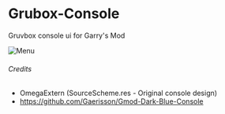 # Grubox-Console
Gruvbox console ui for Garry's Mod

![Menu]([https://user-images.githubusercontent.com/25458928/116526446-e6e3f200-a8d9-11eb-88ee-6f47757c09aa.png](https://i.imgur.com/Ig01pfb.jpeg))


###### Credits ######
 - OmegaExtern (SourceScheme.res - Original console design)
 - https://github.com/Gaerisson/Gmod-Dark-Blue-Console
